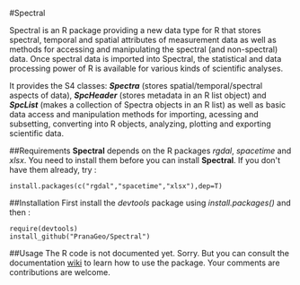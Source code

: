 #Spectral

Spectral is an R package providing a new data type for R that stores spectral, temporal and spatial attributes of measurement data as well as methods for accessing and manipulating the spectral (and non-spectral) data. Once spectral data is imported into Spectral, the statistical and data processing power of R is available for various kinds of scientific analyses.

It provides the S4 classes: **_Spectra_** (stores spatial/temporal/spectral aspects of data), **_SpcHeader_** (stores metadata in an R list object) and **_SpcList_** (makes a collection of Spectra objects in an R list) as well as basic data access and manipulation methods for importing, acessing and subsetting, converting into R objects, analyzing, plotting and exporting scientific data.

##Requirements
**Spectral** depends on the R packages *rgdal*, *spacetime* and *xlsx*. You need to install them before you can install **Spectral**. If you don't have them already, try :
```
install.packages(c("rgdal","spacetime","xlsx"),dep=T)
```

##Installation
First install the *devtools* package using *install.packages()* and then :
```
require(devtools)
install_github("PranaGeo/Spectral")
```
##Usage
The R code is not documented yet. Sorry. But you can consult the documentation [wiki](https://github.com/PranaGeo/Spectral/wiki) to learn how to use the package. Your comments are contributions are welcome.
